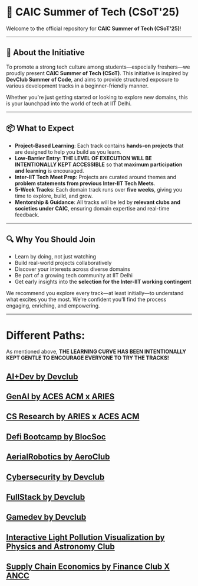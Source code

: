 # 🚀 CAIC Summer of Tech (CSoT'25)
Welcome to the official repository for **CAIC Summer of Tech (CSoT'25)**!

---

## 🎯 About the Initiative

To promote a strong tech culture among students—especially freshers—we proudly present **CAIC Summer of Tech (CSoT)**. This initiative is inspired by **DevClub Summer of Code**, and aims to provide structured exposure to various development tracks in a beginner-friendly manner.

Whether you're just getting started or looking to explore new domains, this is your launchpad into the world of tech at IIT Delhi.

---

## 📦 What to Expect

- **Project-Based Learning**: Each track contains **hands-on projects** that are designed to help you build as you learn.
- **Low-Barrier Entry**: **THE LEVEL OF EXECUTION WILL BE INTENTIONALLY KEPT ACCESSIBLE** so that **maximum participation and learning** is encouraged.
- **Inter-IIT Tech Meet Prep**: Projects are curated around themes and **problem statements from previous Inter-IIT Tech Meets**.
- **5-Week Tracks**: Each domain track runs over **five weeks**, giving you time to explore, build, and grow.
- **Mentorship & Guidance**: All tracks will be led by **relevant clubs and societies under CAIC**, ensuring domain expertise and real-time feedback.

---

## 🔍 Why You Should Join

- Learn by doing, not just watching
- Build real-world projects collaboratively
- Discover your interests across diverse domains
- Be part of a growing tech community at IIT Delhi
- Get early insights into the **selection for the Inter-IIT working contingent**

We recommend you explore every track—at least initially—to understand what excites you the most. We’re confident you’ll find the process engaging, enriching, and empowering.

---

# Different Paths:
As mentioned above, **THE LEARNING CURVE HAS BEEN INTENTIONALLY KEPT GENTLE TO ENCOURAGE EVERYONE TO TRY THE TRACKS!**

## [AI+Dev by Devclub](AI+Dev_Devclub/)

## [GenAI by ACES ACM x ARIES](GenAI_ACES_ACM_X_ARIES/)

## [CS Research by ARIES x ACES ACM](CS_Research_ARIES_X_ACES_ACM/)

## [Defi Bootcamp by BlocSoc](./Defi_Bootcamp_BlocSoc/)

## [AerialRobotics by AeroClub](AerialRobotics_AeroClub/)

## [Cybersecurity by Devclub](CyberSecurity_Devclub/)

## [FullStack by Devclub](FullStack_Devclub/)

## [Gamedev by Devclub](Gamedev_Devclub/)

## [Interactive Light Pollution Visualization by Physics and Astronomy Club](Interactive_Light_Pollution_Visualization_PAC/)

## [Supply Chain Economics by Finance Club X ANCC](Supply_Chain_Economics_And_Finance_Club_X_ANCC/)
